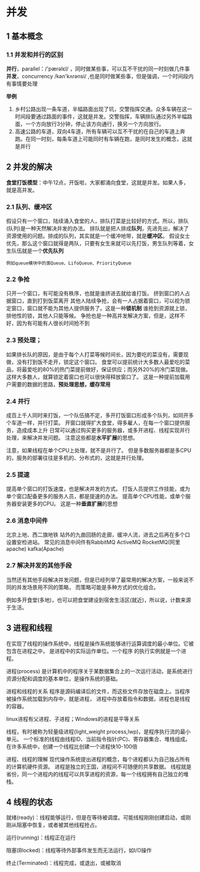 # 并发
## 1 基本概念
### 1.1 并发和并行的区别
**并行**，parallel：/'pærəlɛl/ ，同时做某些事，可以互不干扰的同一时刻做几件事
**并发**，concurrency /kən'kʌrənsi/ ,也是同时做某些事，但是强调，一个时间段内有事情要处理

**举例**
1. 乡村公路出现一条车道，半幅路面出现了坑，交警指挥交通。众多车辆在这一时间段要通过路面的事件，这就是并发。交警指挥，车辆排队通过另外半幅路面，一个方向放行3分钟，停止该方向通行，换另一个方向放行。
2. 高速公路的车道，双向4车道，所有车辆可以互不干扰的在自己的车道上奔跑。在同一时刻，每条车道上可能同时有车辆在跑，是同时发生的概念，这就是并行



## 2 并发的解决
**食堂打饭模型**：中午12点，开饭啦，大家都涌向食堂，这就是并发。如果人多，就是高并发。
### 2.1 队列、缓冲区
假设只有一个窗口，陆续涌入食堂的人，排队打菜是比较好的方式。所以，排队(队列)是一种天然解决并发的办法。
排队就是把人排成**队列**，先进先出，解决了资源使用的问题。排成的队列，其实就是一个缓冲地带，就是**缓冲区**。
假设女士优先，那么这个窗口就得是两队，只要有女生来就可以先打饭，男生队列等着，女生队伍就是一个**优先队列**

`例如queue模块中的类Queue、LifoQueue、PriorityQueue`





### 2.2 争抢
只开一个窗口，有可能没有秩序，也就是谁挤进去就给谁打饭。
挤到窗口的人占据窗口，直到打到饭菜离开
其他人陆续争抢，会有一人占据着窗口，可以视为锁定窗口，窗口就不能为其他人提供服务了。这是一种**锁机制**
谁抢到资源就上锁，排他性的锁，其他人只能等候。
争抢也是一种高并发解决方案，但是，这样不好，因为有可能有人很长时间抢不到



### 2.3 预处理；
如果排长队的原因，是由于每个人打菜等候时间长，因为要吃的菜没有，需要现做，没有打到饭不走开，锁定这个窗口。
食堂可以提前统计大多数人最爱吃的菜品，将最爱吃的80%的热门菜提前做好，保证供应；而另外20%的冷门菜现做。这样大多数人，就算锁定着窗口也可以很快得释放窗口了。
这是一种提前加载用户需要的数据的思路，**预处理思想，缓存常用**





### 2.4 并行

成百上千人同时来打饭，一个队伍搞不定，多开打饭窗口形成多个队列，如同开多个车道一样，并行打菜。
开窗口就得扩大食堂，得多雇人，在每一个窗口提供服务，造成成本上升
日常可以通过购买更多的服务器，或多开进程、线程实现并行处理，来解决并发问题。
注意这些都是**水平扩展**的思想。

注意，如果线程在单个CPU上处理，就不是并行了。
但是多数服务器都是多CPU的，服务的部署往往是多机的、分布式的，这就是并行处理。




### 2.5 提速
提高单个窗口的打饭速度，也是解决并发的方式。
打饭人员提供工作技能，或为单个窗口配备更多的服务人员，都是提速的办法。
提高单个CPU性能，或单个服务器安装更多的CPU。
这是一种**垂直扩展**的思想







### 2.6 消息中间件
北京上地、西二旗地铁 站外的九曲回肠的走廊，缓冲人流，进去之后再在多个口设置安检进站。
常见的消息中间件有RabbitMQ  ActiveMQ  RocketMQ(阿里apache)  kafka(Apache)

### 2.7 解决并发的其他手段
当然还有其他手段解决并发问题，但是已经列举了最常用的解决方案，一般来说不同的并发场景用不同的策略，
而策略可能是多种方式的优化组合。

例如多开食堂(多地)，也可以把食堂建设到宿舍生活区(就近)，所以说，计数来源于生活。





## 3 进程和线程
在实现了线程的操作系统中，线程是操作系统能够进行运算调度的最小单位。它被包含在进程之中，
是进程中的实际运作单位。一个程序 的执行实例就是一个进程。

进程(process) 是计算机中的程序关于某数据集合上的一次运行活动，是系统进行资源分配和调度的基本单位，是操作系统的基础。

进程和线程的关系
程序是源码编译后的文件，而这些文件存放在磁盘上。当程序被操作系统加载到内存中，就是进程，
进程中存放着指令和数据，进程也是线程的容器。

linux进程有父进程、子进程；Windows的进程是平等关系

线程，有时被称为轻量级进程(light_weight process,lwp)，是程序执行流的最小单元。
一个标准的线程由线程ID、当前指令指针(PC)、寄存器集合、堆栈组成。
在许多系统中，创建一个线程比创建一个进程快10-100倍


进程、线程的理解
现代操作系统提出进程的概念，每个进程都认为自己独占所有的计算机硬件资源。
进程是独立的王国，进程间不可随便的共享数据。
线程就是省份，同一个进程内的线程可以共享进程的资源，每一个线程拥有自己独立的堆栈。






## 4 线程的状态

就绪(ready)：线程能够运行，但是在等待被调度。可能线程刚刚创建启动，或刚刚从阻塞中恢复，或者被其他线程抢占。

运行(running)：线程正在运行

阻塞(Blocked)：线程等待外部事件发生而无法运行，如I/O操作

终止(Terminated)：线程完成，或退出，或被取消














































